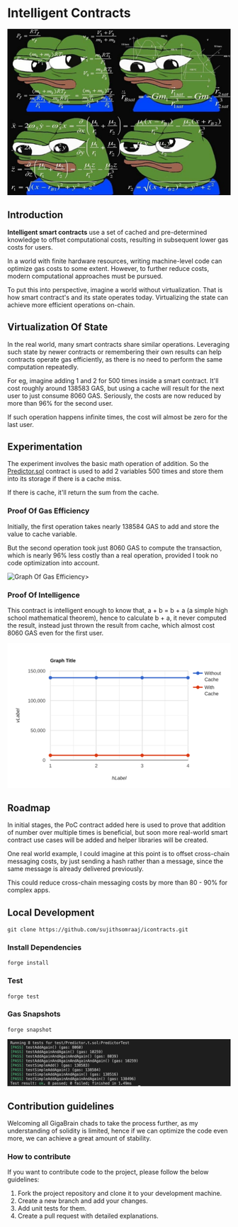 
# Intelligent Contracts

![Pepe Rules The World](https://github.com/sujithsomraaj/icontracts/blob/main/images/pepe-rules.jpeg?raw=true)

## Introduction

**Intelligent smart contracts** use a set of cached and pre-determined knowledge to offset computational costs, resulting in subsequent lower gas costs for users.

In a world with finite hardware resources, writing machine-level code can optimize gas costs to some extent. However, to further reduce costs, modern computational approaches must be pursued.

To put this into perspective, imagine a world without virtualization. That is how smart contract's and its state operates today. Virtualizing the state can achieve more efficient operations on-chain.

## Virtualization Of State

In the real world, many smart contracts share similar operations. Leveraging such state by newer contracts or remembering their own results can help contracts operate gas efficiently, as there is no need to perform the same computation repeatedly.

For eg, imagine adding 1 and 2 for 500 times inside a smart contract. It'll cost roughly around 138583 GAS, but using a cache will result for the next user to just consume 8060 GAS. Seriously, the costs are now reduced by more than 96% for the second user.

If such operation happens infinite times, the cost will almost be zero for the last user.

## Experimentation

The experiment involves the basic math operation of addition. So the [Predictor.sol](/src/Predictor.sol) contract is used to add 2 variables 500 times and store them into its storage if there is a cache miss.

If there is cache, it'll return the sum from the cache.

### Proof Of Gas Efficiency

Initially, the first operation takes nearly 138584 GAS to add and store the value to cache variable.

But the second operation took just 8060 GAS to compute the transaction, which is nearly 96% less costly than a real operation, provided I took no code optimization into account.

![Graph Of Gas Efficiency](/<https://github.com/sujithsomraaj/icontracts/blob/main/images/line-graph.svg?raw=true)>

### Proof Of Intelligence

This contract is intelligent enough to know that, a + b = b + a (a simple high school mathematical theorem), hence to calculate b + a, it never computed the result, instead just thrown the result from cache, which almost cost 8060 GAS even for the first user.

![Graph Of Intelligence](https://github.com/sujithsomraaj/icontracts/blob/main/images/intelligence-graph.svg?raw=true)

## Roadmap

In initial stages, the PoC contract added here is used to prove that addition of number over multiple times is beneficial, but soon more real-world smart contract use cases will be added and helper libraries will be created.

One real world example, I could imagine at this point is to offset cross-chain messaging costs, by just sending a hash rather than a message, since the same message is already delivered previously.

This could reduce cross-chain messaging costs by more than 80 - 90% for complex apps.

## Local Development

```
git clone https://github.com/sujithsomraaj/icontracts.git
```

### Install Dependencies

```
forge install
```

### Test

```
forge test
```

### Gas Snapshots

```
forge snapshot
```

![Gas Snapshot Example](https://github.com/sujithsomraaj/icontracts/blob/main/images/gas-snapshots.png?raw=true)

## Contribution guidelines

Welcoming all GigaBrain chads to take the process further, as my understanding of solidity is limited, hence if we can optimize the code even more, we can achieve a great amount of stability.

### How to contribute

If you want to contribute code to the project, please follow the below guidelines:

1. Fork the project repository and clone it to your development machine.
1. Create a new branch and add your changes.
1. Add unit tests for them.
1. Create a pull request with detailed explanations.
